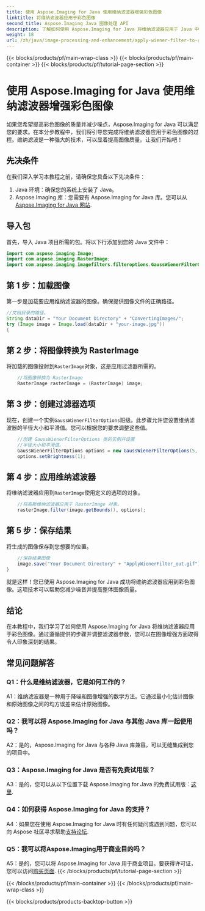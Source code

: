 ```yaml
---
title: 使用 Aspose.Imaging for Java 使用维纳滤波器增强彩色图像
linktitle: 将维纳滤波器应用于彩色图像
second_title: Aspose.Imaging Java 图像处理 API
description: 了解如何使用 Aspose.Imaging for Java 将维纳滤波器应用于 Java 中的彩色图像。轻松提高图像质量并减少噪音。
weight: 18
url: /zh/java/image-processing-and-enhancement/apply-wiener-filter-to-colored-images/
---
```


{{< blocks/products/pf/main-wrap-class >}}
{{< blocks/products/pf/main-container >}}
{{< blocks/products/pf/tutorial-page-section >}}

# 使用 Aspose.Imaging for Java 使用维纳滤波器增强彩色图像

如果您希望提高彩色图像的质量并减少噪点，Aspose.Imaging for Java 可以满足您的要求。在本分步教程中，我们将引导您完成将维纳滤波器应用于彩色图像的过程。维纳滤波是一种强大的技术，可以显着提高图像质量。让我们开始吧！

## 先决条件

在我们深入学习本教程之前，请确保您具备以下先决条件：

1. Java 环境：确保您的系统上安装了 Java。
2.  Aspose.Imaging 库：您需要有 Aspose.Imaging for Java 库。您可以从[Aspose.Imaging for Java 网站](https://releases.aspose.com/imaging/java/).

## 导入包

首先，导入 Java 项目所需的包。将以下行添加到您的 Java 文件中：

```java
import com.aspose.imaging.Image;
import com.aspose.imaging.RasterImage;
import com.aspose.imaging.imagefilters.filteroptions.GaussWienerFilterOptions;
```

## 第 1 步：加载图像

第一步是加载要应用维纳滤波器的图像。确保提供图像文件的正确路径。

```java
//文档目录的路径。
String dataDir = "Your Document Directory" + "ConvertingImages/";
try (Image image = Image.load(dataDir + "your-image.jpg"))
{
```

## 第 2 步：将图像转换为 RasterImage

将加载的图像投射到`RasterImage`对象，这是应用过滤器所需的。

```java
    //将图像转换为 RasterImage
    RasterImage rasterImage = (RasterImage) image;
```

## 第 3 步：创建过滤器选项

现在，创建一个实例`GaussWienerFilterOptions`班级。此步骤允许您设置维纳滤波器的半径大小和平滑值。您可以根据您的要求调整这些值。

```java
    //创建 GaussWienerFilterOptions 类的实例并设置
    //半径大小和平滑值。
    GaussWienerFilterOptions options = new GaussWienerFilterOptions(5, 1.5);
    options.setBrightness(1);
```

## 第 4 步：应用维纳滤波器

将维纳滤波器应用到`RasterImage`使用定义的选项的对象。

```java
    //将高斯维纳滤波器应用于 RasterImage 对象。
    rasterImage.filter(image.getBounds(), options);
```

## 第 5 步：保存结果

将生成的图像保存到您想要的位置。

```java
    //保存结果图像
    image.save("Your Document Directory" + "ApplyWienerFilter_out.gif");
}
```

就是这样！您已使用 Aspose.Imaging for Java 成功将维纳滤波器应用到彩色图像。这项技术可以帮助您减少噪音并提高整体图像质量。

## 结论

在本教程中，我们学习了如何使用 Aspose.Imaging for Java 将维纳滤波器应用于彩色图像。通过遵循提供的步骤并调整滤波器参数，您可以在图像增强方面取得令人印象深刻的结果。

## 常见问题解答

### Q1：什么是维纳滤波器，它是如何工作的？

A1：维纳滤波器是一种用于降噪和图像增强的数学方法。它通过最小化估计图像和原始图像之间的均方误差来估计原始图像。

### Q2：我可以将 Aspose.Imaging for Java 与其他 Java 库一起使用吗？

A2：是的，Aspose.Imaging for Java 与各种 Java 库兼容，可以无缝集成到您的项目中。

### Q3：Aspose.Imaging for Java 是否有免费试用版？

 A3：是的，您可以从以下位置下载 Aspose.Imaging for Java 的免费试用版：[这里](https://releases.aspose.com/).

### Q4：如何获得 Aspose.Imaging for Java 的支持？

 A4：如果您在使用 Aspose.Imaging for Java 时有任何疑问或遇到问题，您可以向 Aspose 社区寻求帮助[支持论坛](https://forum.aspose.com/).

### Q5：我可以将Aspose.Imaging用于商业目的吗？

A5：是的，您可以将 Aspose.Imaging for Java 用于商业项目。要获得许可证，您可以访问[购买页面](https://purchase.aspose.com/buy).
{{< /blocks/products/pf/tutorial-page-section >}}

{{< /blocks/products/pf/main-container >}}
{{< /blocks/products/pf/main-wrap-class >}}

{{< blocks/products/products-backtop-button >}}
